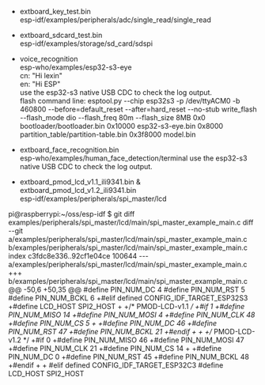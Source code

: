 - extboard_key_test.bin  
esp-idf/examples/peripherals/adc/single_read/single_read

- extboard_sdcard_test.bin  
esp-idf/examples/storage/sd_card/sdspi

- voice_recognition  
esp-who/examples/esp32-s3-eye  
cn: "Hi lexin"  
en: "Hi ESP"  
use the esp32-s3 native USB CDC to check the log output.  
flash command line: esptool.py --chip esp32s3 -p /dev/ttyACM0 -b 460800 --before=default_reset --after=hard_reset --no-stub write_flash --flash_mode dio --flash_freq 80m --flash_size 8MB 0x0 bootloader/bootloader.bin 0x10000 esp32-s3-eye.bin 0x8000 partition_table/partition-table.bin 0x3f8000 model.bin

- extboard_face_recognition.bin  
esp-who/examples/human_face_detection/terminal
use the esp32-s3 native USB CDC to check the log output.  

- extboard_pmod_lcd_v1.1_ili9341.bin & extboard_pmod_lcd_v1.2_ili9341.bin  
esp-idf/examples/peripherals/spi_master/lcd

pi@raspberrypi:~/oss/esp-idf $ git diff examples/peripherals/spi_master/lcd/main/spi_master_example_main.c
diff --git a/examples/peripherals/spi_master/lcd/main/spi_master_example_main.c b/examples/peripherals/spi_master/lcd/main/spi_master_example_main.c
index c3fdc8e336..92cf1e04ce 100644
--- a/examples/peripherals/spi_master/lcd/main/spi_master_example_main.c
+++ b/examples/peripherals/spi_master/lcd/main/spi_master_example_main.c
@@ -50,6 +50,35 @@
#define PIN_NUM_DC   4
#define PIN_NUM_RST  5
#define PIN_NUM_BCKL 6
+#elif defined CONFIG_IDF_TARGET_ESP32S3
+#define LCD_HOST    SPI2_HOST
+
+/* PMOD-LCD-v1.1 */
+#if 1
+#define PIN_NUM_MISO 14
+#define PIN_NUM_MOSI 4
+#define PIN_NUM_CLK  48
+#define PIN_NUM_CS   5
+
+#define PIN_NUM_DC   46
+#define PIN_NUM_RST  47
+#define PIN_NUM_BCKL 21
+#endif
+
+
+/* PMOD-LCD-v1.2 */
+#if 0
+#define PIN_NUM_MISO 46
+#define PIN_NUM_MOSI 47
+#define PIN_NUM_CLK  21
+#define PIN_NUM_CS   14
+
+#define PIN_NUM_DC   0
+#define PIN_NUM_RST  45
+#define PIN_NUM_BCKL 48
+#endif
+
+
#elif defined CONFIG_IDF_TARGET_ESP32C3
#define LCD_HOST    SPI2_HOST
